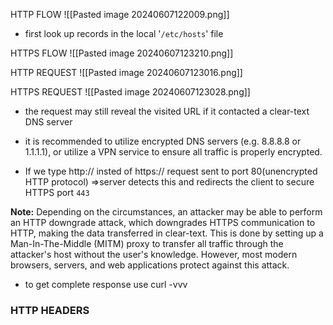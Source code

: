 HTTP FLOW
![[Pasted image 20240607122009.png]]
- first look up records in the local '`/etc/hosts`' file



HTTPS FLOW
![[Pasted image 20240607123210.png]]


HTTP REQUEST
![[Pasted image 20240607123016.png]]

HTTPS REQUEST
![[Pasted image 20240607123028.png]]


- the request may still reveal the visited URL if it contacted a clear-text DNS server
- it is recommended to utilize encrypted DNS servers (e.g. 8.8.8.8 or 1.1.1.1), or utilize a VPN service to ensure all traffic is properly encrypted.


- If we type http:// insted of https:// request sent to port 80(unencrypted HTTP protocol) =>server detects this and redirects the client to secure HTTPS port `443`

**Note:** Depending on the circumstances, an attacker may be able to perform an HTTP downgrade attack, which downgrades HTTPS communication to HTTP, making the data transferred in clear-text. This is done by setting up a Man-In-The-Middle (MITM) proxy to transfer all traffic through the attacker's host without the user's knowledge. However, most modern browsers, servers, and web applications protect against this attack.


- to get complete response use curl -vvv



### HTTP HEADERS

